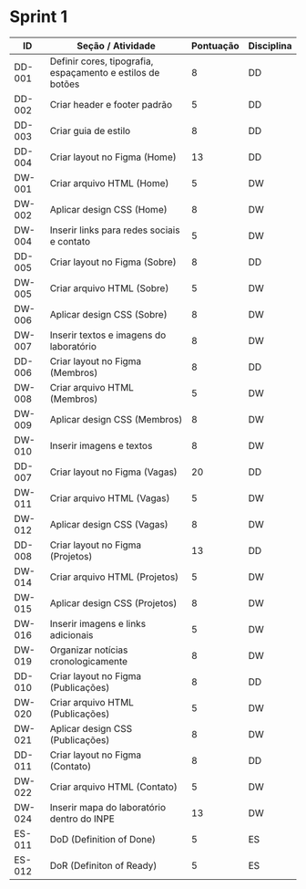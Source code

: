 # Sprint 1

| ID     | Seção / Atividade | Pontuação | Disciplina |
|--------|-------------------|-----------|------------|
| DD-001 | Definir cores, tipografia, espaçamento e estilos de botões | 8  | DD |
| DD-002 | Criar header e footer padrão | 5  | DD |
| DD-003 | Criar guia de estilo | 8  | DD |
| DD-004 | Criar layout no Figma (Home) | 13 | DD |
| DW-001 | Criar arquivo HTML (Home) | 5  | DW |
| DW-002 | Aplicar design CSS (Home) | 8  | DW |
| DW-004 | Inserir links para redes sociais e contato | 5  | DW |
| DD-005 | Criar layout no Figma (Sobre) | 8  | DD |
| DW-005 | Criar arquivo HTML (Sobre) | 5  | DW |
| DW-006 | Aplicar design CSS (Sobre) | 8  | DW |
| DW-007 | Inserir textos e imagens do laboratório | 8  | DW |
| DD-006 | Criar layout no Figma (Membros) | 8  | DD |
| DW-008 | Criar arquivo HTML (Membros) | 5  | DW |
| DW-009 | Aplicar design CSS (Membros) | 8  | DW |
| DW-010 | Inserir imagens e textos | 8  | DW |
| DD-007 | Criar layout no Figma (Vagas) | 20 | DD |
| DW-011 | Criar arquivo HTML (Vagas) | 5  | DW |
| DW-012 | Aplicar design CSS (Vagas) | 8  | DW |
| DD-008 | Criar layout no Figma (Projetos) | 13 | DD |x g4 
| DW-014 | Criar arquivo HTML (Projetos) | 5  | DW |
| DW-015 | Aplicar design CSS (Projetos) | 8  | DW |
| DW-016 | Inserir imagens e links adicionais | 5  | DW |
| DW-019 | Organizar notícias cronologicamente | 8  | DW |
| DD-010 | Criar layout no Figma (Publicações) | 8  | DD |
| DW-020 | Criar arquivo HTML (Publicações) | 5  | DW |
| DW-021 | Aplicar design CSS (Publicações) | 8  | DW |
| DD-011 | Criar layout no Figma (Contato) | 8  | DD |
| DW-022 | Criar arquivo HTML (Contato) | 5  | DW |
| DW-024 | Inserir mapa do laboratório dentro do INPE | 13 | DW |
| ES-011 | DoD (Definition of Done) | 5 | ES | 1 |
| ES-012 | DoR (Definiton of Ready) | 5 | ES | 1 |

